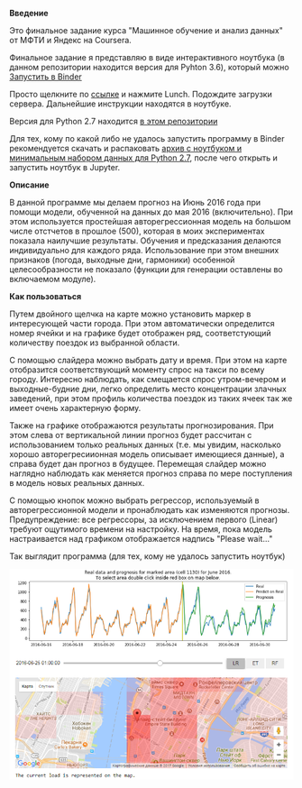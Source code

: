 **Введение**

Это финальное задание курса "Машинное обучение и анализ данных" от МФТИ и Яндекс на Coursera.

Финальное задание я представляю в виде интерактивного ноутбука (в данном репозитории находится версия для Pyhton 3.6), который можно [Запустить в Binder](https://mybinder.org/v2/gh/AntonOvsyannikov/week7_final_AO_py3/master?filepath=yellow_taxi_week7_py3.ipynb)

Просто щелкните по [ссылке](https://mybinder.org/v2/gh/AntonOvsyannikov/week7_final_AO_py3/master?filepath=yellow_taxi_week7_py3.ipynb) и нажмите Lunch. Подождите загрузки сервера. Дальнейшие инструкции находятся в ноутбуке.

Версия для Python 2.7 находится [в этом репозитории](https://github.com/AntonOvsyannikov/week7_final)

Для тех, кому по какой либо не удалось запустить программу в Binder рекомендуется скачать и распаковать [архив с ноутбуком и минимальным набором данных для Python 2.7](https://github.com/AntonOvsyannikov/week7_final/raw/master/week7_final_AO.zip), после чего открыть и запустить ноутбук в Jupyter.

**Описание**

В данной программе мы делаем прогноз на Июнь 2016 года при помощи модели, обученной на данных до мая 2016 (включительно). При этом используется простейшая авторегрессионная модель на большом числе отстчетов в прошлое (500), которая в моих экспериментах показала наилучшие результаты. Обучения и предсказания делаются индивидуально для каждого ряда. Использование при этом внешних признаков (погода, выходные дни, гармоники) особенной целесообразности не показало (функции для генерации оставлены во включаемом модуле).

**Как пользоваться**

Путем двойного щелчка на карте можно установить маркер в интересующей части города. При этом автоматически определится номер ячейки и на графике будет отображен ряд, соответстующий количеству поездок из выбранной области.

С помощью слайдера можно выбрать дату и время. При этом на карте отобразится соответствующий моменту спрос на такси по всему городу. Интересно наблюдать, как смещается спрос утром-вечером и выходные-будние дни, легко определить место концентрации злачных заведений, при этом профиль количества поездок из таких ячеек так же имеет очень характерную форму.

Также на графике отображаются результаты прогнозирования. При этом слева от вертикальной линии прогноз будет рассчитан с использованием только реальных данных (т.е. мы увидим, насколько хорошо авторегресиионная модель описывает имеющиеся данные), а справа будет дан прогноз в будущее. Перемещая слайдер можно наглядно наблюдать как меняется прогноз справа по мере поступления в модель новых реальных данных. 

С помощью кнопок можно выбрать регрессор, используемый в авторегрессионной модели и пронаблюдать как изменяются прогнозы. Предупреждение: все регрессоры, за исключением первого (Linear) требуют ощутимого времени на настройку. На время, пока модель настраивается над графиком отображается надпись "Please wait..."

Так выглядит программа (для тех, кому не удалось запустить ноутбук)

<img src="screen.png">
